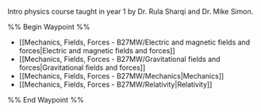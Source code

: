 Intro physics course taught in year 1 by Dr. Rula Sharqi and Dr. Mike Simon.

%% Begin Waypoint %%
- [[Mechanics, Fields, Forces - B27MW/Electric and magnetic fields and forces|Electric and magnetic fields and forces]]
- [[Mechanics, Fields, Forces - B27MW/Gravitational fields and forces|Gravitational fields and forces]]
- [[Mechanics, Fields, Forces - B27MW/Mechanics|Mechanics]]
- [[Mechanics, Fields, Forces - B27MW/Relativity|Relativity]]

%% End Waypoint %%